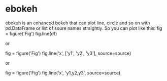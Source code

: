 # ebokeh
ebokeh is an enhanced bokeh that can plot line, circle and so on with pd.DataFrame or list of soure names straightly. So you can plot like this:
fig = figure('Fig')
fig.line(df)

or 

fig = figure('Fig')
fig.line('x', ['y1', 'y2', 'y3'], source=source)

or

fig = figure('Fig')
fig.line('x', 'y1,y2,y3', source=source)
